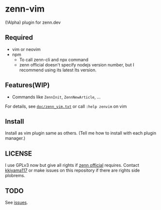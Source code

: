 # zenn-vim

(!Alpha) plugin for zenn.dev

## Required

- vim or neovim
- npm
  - To call zenn-cli and npx command
  - zenn official doesn't specify nodejs version number, but I recommend using
    its latest lts version.

## Features(WIP)

- Commands like `ZennInit`, `ZennNewArticle`, ...

For details, see [`doc/zenn_vim.txt`](https://github.com/kkiyama117/zenn-vim/blob/master/doc/zenn_vim.txt)
or call `:help zenvim` on vim

## Install

Install as vim plugin same as others.
(Tell me how to install with each plugin manager.)

## LICENSE

I use GPLv3 now but give all rights if [zenn official](https://github.com/zenn-dev)
requires.
Contact [kkiyama117](https://github.com/kkiyama117) or make issues on this
repository if there are rights side plobrems.

## TODO

See [issues](https://github.com/kkiyama117/zenn-vim/issues).

